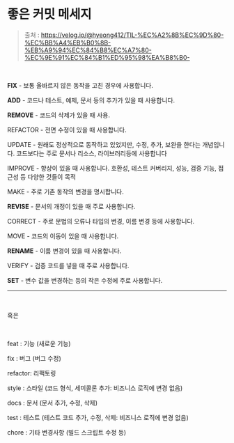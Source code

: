 # 좋은 커밋 메세지

> 출처 : https://velog.io/@hyeong412/TIL-%EC%A2%8B%EC%9D%80-%EC%BB%A4%EB%B0%8B-%EB%A9%94%EC%84%B8%EC%A7%80-%EC%9E%91%EC%84%B1%ED%95%98%EA%B8%B0-

<br/>

**FIX** - 보통 올바르지 않은 동작을 고친 경우에 사용합니다.

**ADD** - 코드나 테스트, 예제, 문서 등의 추가가 있을 때 사용합니다.

**REMOVE** - 코드의 삭제가 있을 때 사용.

REFACTOR - 전면 수정이 있을 때 사용합니다.

UPDATE - 원래도 정상적으로 동작하고 있었지만, 수정, 추가, 보완을 한다는 개념입니다. 코드보다는 주로 문서나 리소스, 라이브러리등에 사용합니다

IMPROVE - 향상이 있을 때 사용합니다. 호환성, 테스트 커버리지, 성능, 검증 기능, 접근성 등 다양한 것들이 목적

MAKE - 주로 기존 동작의 변경을 명시합니다.

**REVISE** - 문서의 개정이 있을 때 주로 사용합니다.

CORRECT - 주로 문법의 오류나 타입의 변경, 이름 변경 등에 사용합니다.

MOVE - 코드의 이동이 있을 때 사용합니다.

**RENAME** - 이름 변경이 있을 때 사용합니다.

VERIFY - 검증 코드를 넣을 때 주로 사용합니다.

**SET** - 변수 값을 변경하는 등의 작은 수정에 주로 사용합니다.

---

<br/>

혹은

<br/>

feat    : 기능 (새로운 기능)

fix     : 버그 (버그 수정)

refactor: 리팩토링

style   : 스타일 (코드 형식, 세미콜론 추가: 비즈니스 로직에 변경 없음)

docs    : 문서 (문서 추가, 수정, 삭제)

test    : 테스트 (테스트 코드 추가, 수정, 삭제: 비즈니스 로직에 변경 없음)

chore   : 기타 변경사항 (빌드 스크립트 수정 등)

